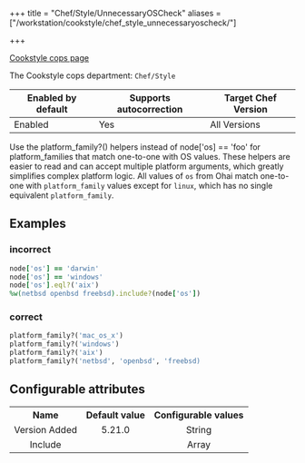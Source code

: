 +++
title = "Chef/Style/UnnecessaryOSCheck"
aliases = ["/workstation/cookstyle/chef_style_unnecessaryoscheck/"]

+++

<!-- This content is automatically generated. See https://github.com/chef/chef-web-docs/blob/main/generated/README.md -->

[Cookstyle cops page](/workstation/cookstyle/cops/)

The Cookstyle cops department: `Chef/Style`

| Enabled by default | Supports autocorrection | Target Chef Version |
| --- | --- | --- |
| Enabled | Yes | All Versions |

Use the platform_family?() helpers instead of node['os] == 'foo' for platform_families that match one-to-one with OS values. These helpers are easier to read and can accept multiple platform arguments, which greatly simplifies complex platform logic. All values of `os` from Ohai match one-to-one with `platform_family` values except for `linux`, which has no single equivalent `platform_family`.

## Examples

### incorrect

```ruby
node['os'] == 'darwin'
node['os'] == 'windows'
node['os'].eql?('aix')
%w(netbsd openbsd freebsd).include?(node['os'])
```

### correct

```ruby
platform_family?('mac_os_x')
platform_family?('windows')
platform_family?('aix')
platform_family?('netbsd', 'openbsd', 'freebsd)
```

## Configurable attributes

<table>
<tbody><tr>
<th>Name</th>
<th>Default value</th>
<th>Configurable values</th>
</tr>
<tr>
<td style="text-align:center">Version Added</td>
<td style="text-align:center">5.21.0</td>
<td style="text-align:center">String</td>
</tr>
<tr><td style="text-align:center">Include</td>
<td style="text-align:center"><ul>
</ul>
</td>
<td style="text-align:center">Array</td>
</tr></tbody></table>
